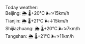 Today weather:  
Beijing: 🌦 🌡️+20°C 🌬️↘15km/h  
Tianjin: 🌦 🌡️+21°C 🌬️↓15km/h  
Shijiazhuang: 🌦 🌡️+20°C 🌬️↘7km/h  
Tangshan: 🌦 🌡️+21°C 🌬️↘11km/h  
